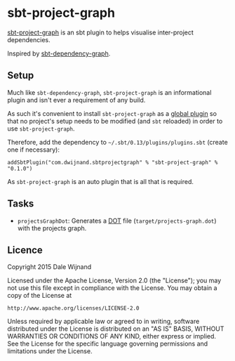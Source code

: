 # sbt-project-graph

  [sbt-project-graph]: https://github.com/dwijnand/sbt-project-graph
  [sbt-dependency-graph]: https://github.com/jrudolph/sbt-dependency-graph

[sbt-project-graph] is an sbt plugin to helps visualise inter-project dependencies.

Inspired by [sbt-dependency-graph].

## Setup

  [Global plugins]: http://www.scala-sbt.org/0.13/tutorial/Using-Plugins.html#Global+plugins

Much like `sbt-dependency-graph`, `sbt-project-graph` is an informational plugin and isn't ever a requirement of
any build.

As such it's convenient to install `sbt-project-graph` as a [global plugin][Global plugins] so that no project's
setup needs to be modified (and `sbt` reloaded) in order to use `sbt-project-graph`.

Therefore, add the dependency to `~/.sbt/0.13/plugins/plugins.sbt` (create one if necessary):

    addSbtPlugin("com.dwijnand.sbtprojectgraph" % "sbt-project-graph" % "0.1.0")

As `sbt-project-graph` is an auto plugin that is all that is required.

## Tasks

  [DOT]: https://en.wikipedia.org/wiki/DOT_(graph_description_language)

* `projectsGraphDot`: Generates a [DOT] file (`target/projects-graph.dot`) with the projects graph.

## Licence

Copyright 2015 Dale Wijnand

Licensed under the Apache License, Version 2.0 (the "License");
you may not use this file except in compliance with the License.
You may obtain a copy of the License at

    http://www.apache.org/licenses/LICENSE-2.0

Unless required by applicable law or agreed to in writing, software
distributed under the License is distributed on an "AS IS" BASIS,
WITHOUT WARRANTIES OR CONDITIONS OF ANY KIND, either express or implied.
See the License for the specific language governing permissions and
limitations under the License.
